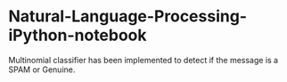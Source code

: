 # Natural-Language-Processing-iPython-notebook
Multinomial classifier has been implemented to detect if the message is a SPAM or Genuine.
